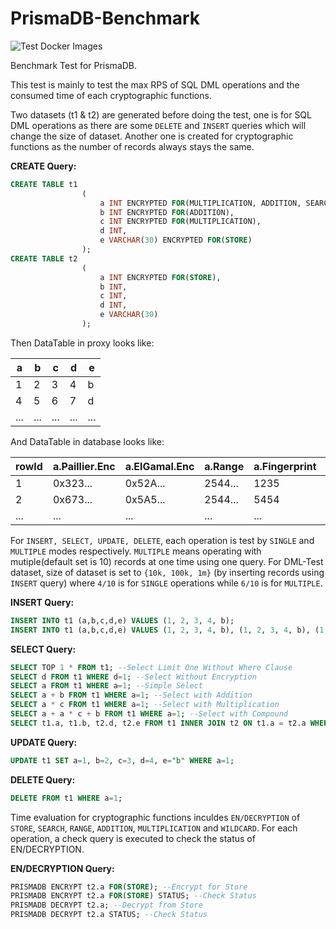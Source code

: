 # PrismaDB-Benchmark

![Test Docker Images](https://github.com/aprismatic/prismadb-benchmark/workflows/Test%20Docker%20Images/badge.svg?branch=master)

Benchmark Test for PrismaDB.

This test is mainly to test the max RPS of SQL DML operations and the consumed time of each cryptographic functions.

Two datasets (t1 & t2) are generated before doing the test, one is for SQL DML operations as there are some `DELETE` and `INSERT` queries which will change the size of dataset. Another one is created for cryptographic functions as the number of records always stays the same.

**CREATE Query:**
```sql
CREATE TABLE t1
                (
                    a INT ENCRYPTED FOR(MULTIPLICATION, ADDITION, SEARCH, RANGE),
                    b INT ENCRYPTED FOR(ADDITION),
                    c INT ENCRYPTED FOR(MULTIPLICATION),
                    d INT,
                    e VARCHAR(30) ENCRYPTED FOR(STORE)
                );
CREATE TABLE t2
                (
                    a INT ENCRYPTED FOR(STORE),
                    b INT,
                    c INT,
                    d INT,
                    e VARCHAR(30)
                );
```
Then DataTable in proxy looks like:

| a  |  b | c  |  d |  e |
| ------------ | ------------ | ------------ | ------------ | ------------ |
|  1 |  2 | 3  | 4  | b  |
|  4 |  5 | 6  | 7  | d  |
|  ... |  ... | ...  | ...  | ...  |

And DataTable in database looks like:

| rowId |  a.Paillier.Enc | a.ElGamal.Enc  | a.Range  | a.Fingerprint  | b.Paillier.Enc  |  c.ElGamal.Enc | d  | e.Store.Enc  |  Common.Paillier.N | Common.ElGamal.N |
| ------------ | ------------ | ------------ | ------------ | ------------ | ------------ | ------------ | ------------ | ------------ | ------------ | ------------ |
| 1 | 0x323...  | 0x52A...   |  2544... | 1235  | 0x323...  | 0x52A...  | 123  | 0xD7A...  | 0x895...  | 0x0D5...  |
| 2 | 0x673...  | 0x5A5...   |  2544... | 5454  | 0x389...  | 0x4D2...  | 124  | 0xE21...  | 0x895...  | 0x0D5...  |
| ... | ...  | ...   |  ... | ...  | ...  | ...  | ...  | ...  |  ... | ... |


For `INSERT, SELECT, UPDATE, DELETE`, each operation is test by `SINGLE` and `MULTIPLE` modes respectively. `MULTIPLE` means operating with mutiple(default set is 10) records at one time using one query. For DML-Test dataset, size of dataset is set to `{10k, 100k, 1m}` (by inserting records using `INSERT` query) where `4/10` is for `SINGLE` operations while `6/10` is for `MULTIPLE`.

**INSERT Query:**
```sql
INSERT INTO t1 (a,b,c,d,e) VALUES (1, 2, 3, 4, b);
INSERT INTO t1 (a,b,c,d,e) VALUES (1, 2, 3, 4, b), (1, 2, 3, 4, b), (1, 2, 3, 4, b), (1, 2, 3, 4, b), ...;
```

**SELECT Query:**
```sql
SELECT TOP 1 * FROM t1; --Select Limit One Without Where Clause
SELECT d FROM t1 WHERE d=1; --Select Without Encryption
SELECT a FROM t1 WHERE a=1; --Simple Select
SELECT a + b FROM t1 WHERE a=1; --Select with Addition
SELECT a * c FROM t1 WHERE a=1; --Select with Multiplication
SELECT a + a * c + b FROM t1 WHERE a=1; --Select with Compound
SELECT t1.a, t1.b, t2.d, t2.e FROM t1 INNER JOIN t2 ON t1.a = t2.a WHERE t1.a=1; --Select with Join
```

**UPDATE Query:**
```sql
UPDATE t1 SET a=1, b=2, c=3, d=4, e="b" WHERE a=1;
```

**DELETE Query:**
```sql
DELETE FROM t1 WHERE a=1;
```

Time evaluation for cryptographic functions inculdes `EN/DECRYPTION` of `STORE`, `SEARCH`, `RANGE`, `ADDITION`, `MULTIPLICATION` and `WILDCARD`. For each operation, a check query is executed to check the status of EN/DECRYPTION.

**EN/DECRYPTION Query:**
```sql
PRISMADB ENCRYPT t2.a FOR(STORE); --Encrypt for Store
PRISMADB ENCRYPT t2.a FOR(STORE) STATUS; --Check Status
PRISMADB DECRYPT t2.a; --Decrypt from Store
PRISMADB DECRYPT t2.a STATUS; --Check Status
```
